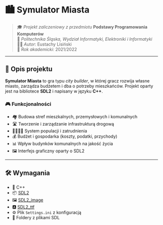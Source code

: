 # 🏙️ Symulator Miasta

> 🎓 *Projekt zaliczeniowy z przedmiotu* **Podstawy Programowania Komputerów**  
> 🏫 *Politechnika Śląska, Wydział Informatyki, Elektroniki i Informatyki*  
> 👨‍💻 *Autor:* Eustachy Lisiński  
> 📅 *Rok akademicki:* 2021/2022

---

## 📌 Opis projektu

**Symulator Miasta** to gra typu *city builder*, w której gracz rozwija własne miasto, zarządza budżetem i dba o potrzeby mieszkańców. Projekt oparty jest na bibliotece **SDL2** i napisany w języku **C++**.

### 🎮 Funkcjonalności

- 🏘️ Budowa stref mieszkalnych, przemysłowych i komunalnych
- 🛣️ Tworzenie i zarządzanie infrastrukturą drogową
- 👨‍👩‍👧‍👦 System populacji i zatrudnienia
- 💰 Budżet i gospodarka (koszty, podatki, przychody)
- 📊 Wpływ budynków komunalnych na jakość życia
- 🖼️ Interfejs graficzny oparty o SDL2

---

## 🛠️ Wymagania

- 🧠 C++
- 📦 [SDL2](https://www.libsdl.org/download-2.0.php)
- 🖼️ [SDL2_image](https://www.libsdl.org/projects/SDL_image/)
- 🅰️ [SDL2_ttf](https://github.com/libsdl-org/SDL_ttf/tree/main/VisualC)
- ⚙️ Plik `Settings.ini` z konfiguracją
- 📁 Foldery z plikami SDL
